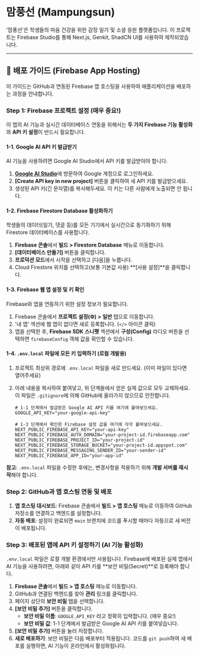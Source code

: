 # 맘풍선 (Mampungsun)

'맘풍선'은 학생들의 마음 건강을 위한 감정 일기 및 소셜 응원 플랫폼입니다. 이 프로젝트는 Firebase Studio를 통해 Next.js, Genkit, ShadCN UI를 사용하여 제작되었습니다.

---

## 🚀 배포 가이드 (Firebase App Hosting)

이 가이드는 GitHub과 연동된 Firebase 앱 호스팅을 사용하여 애플리케이션을 배포하는 과정을 안내합니다.

### Step 1: Firebase 프로젝트 설정 (매우 중요!)

이 앱의 AI 기능과 실시간 데이터베이스 연동을 위해서는 **두 가지 Firebase 기능 활성화**와 **API 키 설정**이 반드시 필요합니다.

#### 1-1. Google AI API 키 발급받기
AI 기능을 사용하려면 Google AI Studio에서 API 키를 발급받아야 합니다.

1.  [**Google AI Studio**](https://aistudio.google.com/app/apikey)에 방문하여 Google 계정으로 로그인하세요.
2.  **[Create API key in new project]** 버튼을 클릭하여 새 API 키를 발급받으세요.
3.  생성된 API 키(긴 문자열)를 복사해두세요. 이 키는 다른 사람에게 노출되면 안 됩니다.

#### 1-2. Firebase Firestore Database 활성화하기
학생들의 데이터(일기, 댓글 등)를 모든 기기에서 실시간으로 동기화하기 위해 Firestore 데이터베이스를 사용합니다.

1.  **Firebase 콘솔**에서 **빌드 > Firestore Database** 메뉴로 이동합니다.
2.  **[데이터베이스 만들기]** 버튼을 클릭합니다.
3.  **프로덕션 모드**에서 시작을 선택하고 [다음]을 누릅니다.
4.  Cloud Firestore 위치를 선택하고(보통 기본값 사용) **[사용 설정]**을 클릭합니다.

#### 1-3. Firebase 웹 앱 설정 및 키 확인
Firebase와 앱을 연동하기 위한 설정 정보가 필요합니다.

1.  Firebase 콘솔에서 **프로젝트 설정(⚙️) > 일반** 탭으로 이동합니다.
2.  '내 앱' 섹션에 웹 앱이 없다면 새로 등록합니다. (`</>` 아이콘 클릭)
3.  앱을 선택한 후, **Firebase SDK 스니펫** 섹션에서 **구성(Config)** 라디오 버튼을 선택하면 `firebaseConfig` 객체 값을 확인할 수 있습니다.

#### 1-4. `.env.local` 파일에 모든 키 입력하기 (로컬 개발용)

1.  프로젝트 최상위 경로에 `.env.local` 파일을 새로 만드세요. (이미 파일이 있다면 열어주세요)
2.  아래 내용을 복사하여 붙여넣고, 위 단계들에서 얻은 실제 값으로 모두 교체하세요. 이 파일은 `.gitignore`에 의해 GitHub에 올라가지 않으므로 안전합니다.

    ```
    # 1-1 단계에서 발급받은 Google AI API 키를 여기에 붙여넣으세요.
    GOOGLE_API_KEY="your-google-api-key"

    # 1-3 단계에서 확인한 Firebase 설정 값을 여기에 각각 붙여넣으세요.
    NEXT_PUBLIC_FIREBASE_API_KEY="your-api-key"
    NEXT_PUBLIC_FIREBASE_AUTH_DOMAIN="your-project-id.firebaseapp.com"
    NEXT_PUBLIC_FIREBASE_PROJECT_ID="your-project-id"
    NEXT_PUBLIC_FIREBASE_STORAGE_BUCKET="your-project-id.appspot.com"
    NEXT_PUBLIC_FIREBASE_MESSAGING_SENDER_ID="your-sender-id"
    NEXT_PUBLIC_FIREBASE_APP_ID="your-app-id"
    ```
**참고**: `.env.local` 파일을 수정한 후에는, 변경사항을 적용하기 위해 **개발 서버를 재시작**해야 합니다.

### Step 2: GitHub과 앱 호스팅 연동 및 배포

1.  **앱 호스팅 대시보드**: Firebase 콘솔에서 **빌드 > 앱 호스팅** 메뉴로 이동하여 GitHub 저장소를 연결하고 백엔드를 설정합니다.
2.  **자동 배포**: 설정이 완료되면 `main` 브랜치에 코드를 푸시할 때마다 자동으로 새 버전이 배포됩니다.

### Step 3: 배포된 앱에 API 키 설정하기 (AI 기능 활성화)

`.env.local` 파일은 로컬 개발 환경에서만 사용됩니다. Firebase에 배포된 실제 앱에서 AI 기능을 사용하려면, 아래와 같이 API 키를 **보안 비밀(Secret)**로 등록해야 합니다.

1.  **Firebase 콘솔**에서 **빌드 > 앱 호스팅** 메뉴로 이동합니다.
2.  GitHub과 연결된 백엔드를 찾아 **관리** 링크를 클릭합니다.
3.  페이지 상단의 **보안 비밀** 탭을 선택합니다.
4.  **[보안 비밀 추가]** 버튼을 클릭합니다.
    *   **보안 비밀 이름**: `GOOGLE_API_KEY` 라고 정확히 입력합니다. (매우 중요!)
    *   **보안 비밀 값**: 1-1 단계에서 발급받은 Google AI API 키를 붙여넣습니다.
5.  **[보안 비밀 추가]** 버튼을 눌러 저장합니다.
6.  **새로 배포하기**: 보안 비밀은 다음 배포부터 적용됩니다. 코드를 `git push`하여 새 배포를 실행하면, AI 기능이 온라인에서 활성화됩니다.
